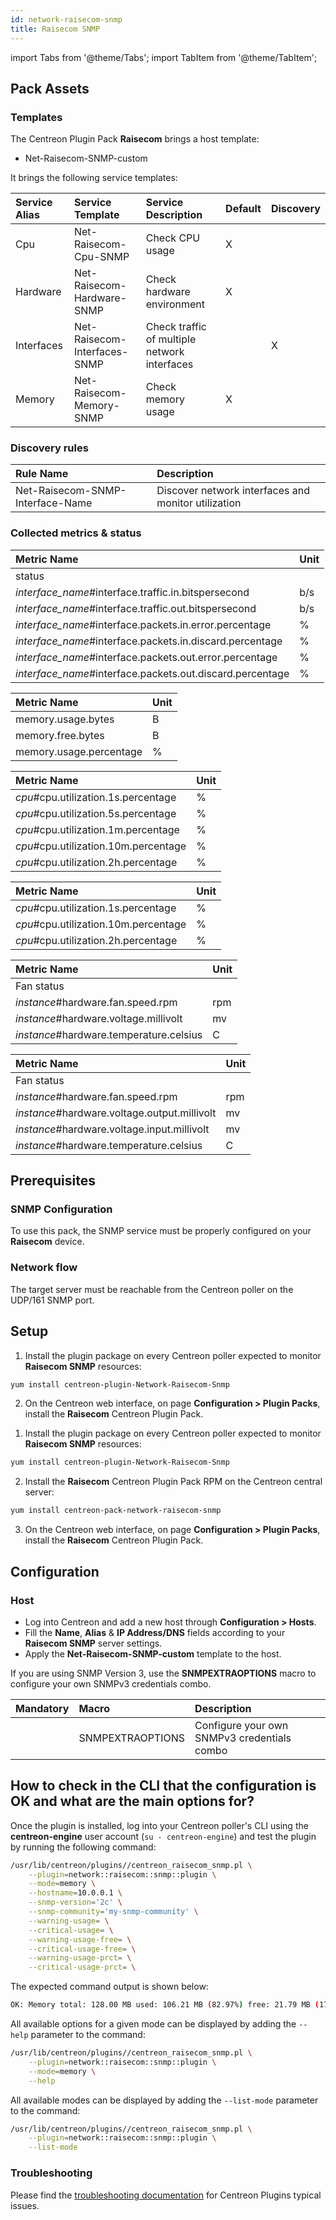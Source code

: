 ```yaml
---
id: network-raisecom-snmp
title: Raisecom SNMP
---
```

import Tabs from '@theme/Tabs';
import TabItem from '@theme/TabItem';


## Pack Assets

### Templates

The Centreon Plugin Pack **Raisecom** brings a host template:

* Net-Raisecom-SNMP-custom

It brings the following service templates:

| Service Alias | Service Template             | Service Description                                  | Default | Discovery |
|:--------------|:-----------------------------|:-----------------------------------------------------|:--------|:----------|
| Cpu           | Net-Raisecom-Cpu-SNMP        | Check CPU usage                                      | X       |           |
| Hardware      | Net-Raisecom-Hardware-SNMP   | Check hardware environment                           | X       |           |
| Interfaces    | Net-Raisecom-Interfaces-SNMP | Check traffic of multiple network interfaces         |         | X         |
| Memory        | Net-Raisecom-Memory-SNMP     | Check memory usage                                   | X       |           |

### Discovery rules

| Rule Name                        | Description                                         |
|:---------------------------------|:--------------------------------------------------- |
| Net-Raisecom-SNMP-Interface-Name | Discover network interfaces and monitor utilization |

### Collected metrics & status 

<Tabs groupId="sync">
<TabItem value="Interfaces" label="Interfaces">
  
| Metric Name                                               | Unit  | 
|:--------------------------------------------------------- |:------| 
| status                                                    |       |
| *interface_name*#interface.traffic.in.bitspersecond       | b/s   |
| *interface_name*#interface.traffic.out.bitspersecond      | b/s   |
| *interface_name*#interface.packets.in.error.percentage    | %     |
| *interface_name*#interface.packets.in.discard.percentage  | %     |
| *interface_name*#interface.packets.out.error.percentage   | %     |
| *interface_name*#interface.packets.out.discard.percentage | %     |


</TabItem>
<TabItem value="Memory" label="Memory">

| Metric Name             | Unit  |
|:------------------------|:------|
| memory.usage.bytes      | B     |
| memory.free.bytes       | B     |
| memory.usage.percentage | %     |

</TabItem>
</Tabs>

<Tabs groupId="sync">
<TabItem value="Cpu" label="Cpu">

| Metric Name                          | Unit  |
|:-------------------------------------|:------|
| *cpu*#cpu.utilization.1s.percentage  | %     |
| *cpu*#cpu.utilization.5s.percentage  | %     |
| *cpu*#cpu.utilization.1m.percentage  | %     |
| *cpu*#cpu.utilization.10m.percentage | %     |
| *cpu*#cpu.utilization.2h.percentage  | %     |


</TabItem>
<TabItem value="Cpu xPON" label="Cpu xPON">

| Metric Name                          | Unit  |
|:-------------------------------------|:------|
| *cpu*#cpu.utilization.1s.percentage  | %     |
| *cpu*#cpu.utilization.10m.percentage | %     |
| *cpu*#cpu.utilization.2h.percentage  | %     |

</TabItem>
</Tabs>

<Tabs groupId="sync">
<TabItem value="Hardware" label="Hardware">

| Metric Name                             | Unit  |
| :-------------------------------------- | :---- |
| Fan status                              |       |
| *instance*#hardware.fan.speed.rpm       | rpm   |
| *instance*#hardware.voltage.millivolt   | mv    |
| *instance*#hardware.temperature.celsius | C     |

</TabItem>

<TabItem value="Hardware xPON" label="Hardware xPON">

| Metric Name                                  | Unit  |
| :------------------------------------------- | :---- |
| Fan status                                   |       |
| *instance*#hardware.fan.speed.rpm            | rpm   |
| *instance*#hardware.voltage.output.millivolt | mv    |
| *instance*#hardware.voltage.input.millivolt  | mv    |
| *instance*#hardware.temperature.celsius      | C     |

</TabItem>
</Tabs>

## Prerequisites

### SNMP Configuration

To use this pack, the SNMP service must be properly configured on your **Raisecom** device.

### Network flow

The target server must be reachable from the Centreon poller on the UDP/161
SNMP port.

## Setup

<Tabs groupId="sync">
<TabItem value="Online License" label="Online License">

1. Install the plugin package on every Centreon poller expected to monitor **Raisecom SNMP** resources:

```bash
yum install centreon-plugin-Network-Raisecom-Snmp
```

2. On the Centreon web interface, on page **Configuration > Plugin Packs**, install the **Raisecom** Centreon Plugin Pack.

</TabItem>
<TabItem value="Offline License" label="Offline License">

1. Install the plugin package on every Centreon poller expected to monitor **Raisecom SNMP** resources:

```bash
yum install centreon-plugin-Network-Raisecom-Snmp
```

2. Install the **Raisecom** Centreon Plugin Pack RPM on the Centreon central server:

```bash
yum install centreon-pack-network-raisecom-snmp
```

3. On the Centreon web interface, on page **Configuration > Plugin Packs**, install the **Raisecom** Centreon Plugin Pack.

</TabItem>
</Tabs>

## Configuration

### Host

* Log into Centreon and add a new host through **Configuration > Hosts**.
* Fill the **Name**, **Alias** & **IP Address/DNS** fields according to your **Raisecom SNMP** server settings.
* Apply the **Net-Raisecom-SNMP-custom** template to the host.

If you are using SNMP Version 3, use the **SNMPEXTRAOPTIONS** macro to configure
your own SNMPv3 credentials combo.

| Mandatory   | Macro            | Description                                  |
|:------------|:-----------------|:---------------------------------------------|
|             | SNMPEXTRAOPTIONS | Configure your own SNMPv3 credentials combo  |

## How to check in the CLI that the configuration is OK and what are the main options for?

Once the plugin is installed, log into your Centreon poller's CLI using the
**centreon-engine** user account (`su - centreon-engine`) and test the plugin by
running the following command:

```bash
/usr/lib/centreon/plugins//centreon_raisecom_snmp.pl \
    --plugin=network::raisecom::snmp::plugin \
    --mode=memory \
    --hostname=10.0.0.1 \
    --snmp-version='2c' \
    --snmp-community='my-snmp-community' \
    --warning-usage= \
    --critical-usage= \
    --warning-usage-free= \
    --critical-usage-free= \
    --warning-usage-prct= \
    --critical-usage-prct= \
```

The expected command output is shown below:

```bash
OK: Memory total: 128.00 MB used: 106.21 MB (82.97%) free: 21.79 MB (17.03%) | 'memory.usage.bytes'=111366736B;;;0;134217728 'memory.free.bytes'=22850992B;;;0;134217728 'memory.usage.percentage'=82.97%;;;0;100
```

All available options for a given mode can be displayed by adding the
`--help` parameter to the command:

```bash
/usr/lib/centreon/plugins//centreon_raisecom_snmp.pl \
    --plugin=network::raisecom::snmp::plugin \
    --mode=memory \
    --help
```

All available modes can be displayed by adding the `--list-mode` parameter to
the command:

```bash
/usr/lib/centreon/plugins//centreon_raisecom_snmp.pl \
    --plugin=network::raisecom::snmp::plugin \
    --list-mode
```

### Troubleshooting

Please find the [troubleshooting documentation](../getting-started/how-to-guides/troubleshooting-plugins.md)
for Centreon Plugins typical issues.